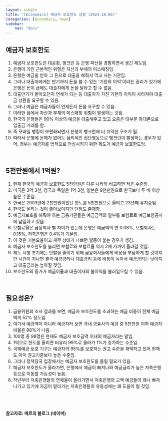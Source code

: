 ```yaml
---
layout: single
title: "[Economics] 예금자 보호한도 상향 (2024.10.06)"
categories: [economics, news]
sidebar:
    nav: "docs"
---
```


## 예금자 보호한도
1. 예금자 보호한도란 대공황, 뱅크런 등 은행 파산을 경험하면서 생긴 제도임.
1. 은행이 가진 근본적인 위험은 자산과 부채의 미스매칭임.
1. 은행은 예금을 받아 그 돈으로 대출을 해줘서 먹고 사는 기관임.
1. 그러나 대출자에게는 만기까지 돈을 쓸 수 있는 '기한의 이익'이라는 권리가 있기에 은행은 돈이 급해도 대출자에게 돈을 달라고 할 수 없음.
1. 대출만기가 돌아오던지 연체가 되는 등 대출자가 가진 기한의 이익이 사라져야 대출금 상환을 요구할 수 있음.
1. 그러나 예금은 예금자들이 언제든지 돈을 요구할 수 있음.
1. 이러한 점에서 자산과 부채의 미스매칭 위험이 발생하는 것임.
1. 한국의 은행들은 90% 이상의 예금을 대출해주고 있고 요즘은 대부분 휴대폰으로 입출금 거래를 함.
1. 즉 모바일 뱅킹이 보편화되면서 은행이 뱅크런에 더 취약한 구조가 됨.
1. 따라서 은행에 문제가 없어도 심리적인 집단행동으로 뱅크런이 발생하는 경우가 있어, 정부는 예금자를 법적으로 안심시키기 위한 제도가 예금자 보호한도임.

<br/>

## 5천만원에서 1억원?
1. 현재 한국의 예금자 보호한도 5천만원은 다른 나라와 비교하면 적은 수준임.
1. 미국은 3억 3천, 영국과 독일은 1억 3천, 일본은 9천만원으로 한국보다 두 배 이상 높은 수준임.
1. 한국은 2003년에 2천만원이었던 한도를 5천만원으로 올리고 23년째 유지중임.
1. 한국도 올리는 것이 좋아보이지만 단점도 존재함.
1. 예금자보호를 해줘야 하는 금융기관들은 예금금액의 일부를 보험료로 예금보험공사에 납입하고 있음.
1. 보험료율은 금융회사 별 차이가 있는데 은행은 예금액의 연 0.08%, 보험회사는 0.15%, 저축은행은 0.4%가 기본임.
1. 이 것은 기본요율이고 재무 상태가 나쁘면 할증이 붙는 경우가 생김.
1. 예금자 보호한도를 늘리면 보험료와 보험료율 역시 2배 가까이 올라갈 것임.
1. 제도 시행 초기에는 반발을 줄이기 위해 금융회사들에게 비용을 부담하게 할 것이지만 시간이 지나면 결국 예금금리나 대출금리 등에 비용이 녹아서 예금금리는 낮아지고 대출금리는 높아질 것임.
1. 보호한도의 증가가 예금이율과 대출이자의 불이익을 불러일으킬 수 있음.

<br/>

## 필요성은?
1. 금융위원회 조사 결과를 보면, 예금자 보호한도를 초과하는 예금 비중이 전체 예금액의 52% 정도임.
1. 여기서 예금액이 아니라 예금자라 보면 국내 금융사의 예금 중 5천만원 이하 예금자 비율은 98%가 나옴.
1. 100명 중 98명은 현재도 예금자 보호금액 이내의 예금자라는 말임.
1. 1억으로 한도를 올리면 비유리 99%로 올라가 1%가 증가하는 수준임.
1. 국제예금 보호 기구는 예금자의 95%를 보호하는 권고 수준을 채택하고 있어 현재도 이미 권고기준보다 높은 수준임.
1. 그러나 정책당국 입장에서는 예금자 보호한도를 올릴 필요가 있음.
1. 예금자 보호한도가 올라가면, 은행에서 예금이 빠져나와 예금금리가 높은 저축은행 등으로 이동할 가능성이 높음.
1. 작년부터 저축은행들의 연체율이 올라가면서 저축은행의 고액 예금들이 꽤나 빠져나가고 있기에 자금이 말라가는 저축은행들의 유동성에는 꽤 도움이 될 것임.
 


<br/>
<br/>

#### 참고자료: 메르의 블로그 (네이버) 